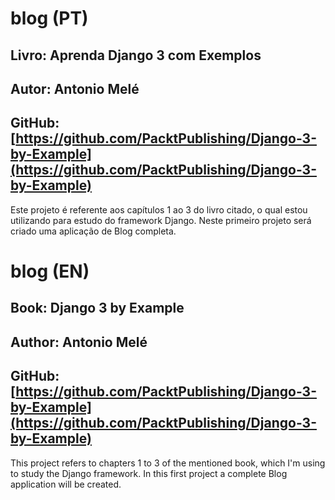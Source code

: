 # blog (PT)

## Livro: Aprenda Django 3 com Exemplos
## Autor: Antonio Melé
## GitHub: [https://github.com/PacktPublishing/Django-3-by-Example](https://github.com/PacktPublishing/Django-3-by-Example)

Este projeto é referente aos capítulos 1 ao 3 do livro citado, o qual estou utilizando para estudo do framework Django.
Neste primeiro projeto será criado uma aplicação de Blog completa.


# blog (EN)

## Book: Django 3 by Example
## Author: Antonio Melé
## GitHub: [https://github.com/PacktPublishing/Django-3-by-Example](https://github.com/PacktPublishing/Django-3-by-Example)

This project refers to chapters 1 to 3 of the mentioned book, which I'm using to study the Django framework.
In this first project a complete Blog application will be created.
